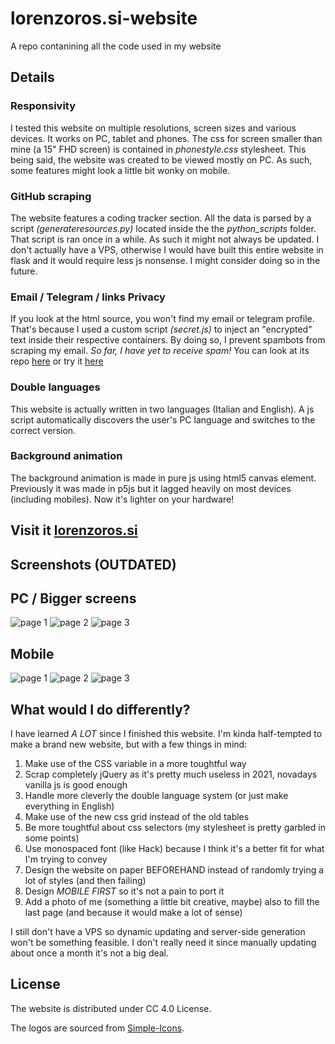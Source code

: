 # lorenzoros.si-website

A repo contanining all the code used in my website

## Details

### Responsivity

I tested this website on multiple resolutions, screen sizes and various devices. It works on PC, tablet and phones. The css for screen smaller than mine (a 15" FHD screen) is contained in *phonestyle.css* stylesheet.
This being said, the website was created to be viewed mostly on PC. As such, some features might look a little bit wonky on mobile.

### GitHub scraping

The website features a coding tracker section. All the data is parsed by a script *(generateresources.py)* located inside the the *python_scripts* folder. That script is ran once in a while. As such it might not always be updated.
I don't actually have a VPS, otherwise I would have built this entire website in flask and it would require less js nonsense. I might consider doing so in the future.

### Email / Telegram / links Privacy

If you look at the html source, you won't find my email or telegram profile. That's because I used a custom script *(secret.js)* to inject an "encrypted" text inside their respective containers. By doing so, I prevent spambots from scraping my email. *So far, I have yet to receive spam!*
You can look at its repo [here](https://github.com/lorossi/email-hide) or try it [here](https://lorossi.github.io/email-hide/)

### Double languages

This website is actually written in two languages (Italian and English). A js script automatically discovers the user's PC language and switches to the correct version.

### Background animation

The background animation is made in pure js using html5 canvas element. Previously it was made in p5js but it lagged heavily on most devices (including mobiles). Now it's lighter on your hardware!

## Visit it [lorenzoros.si](https://www.lorenzoros.si)

## Screenshots (OUTDATED)

## PC / Bigger screens

![page 1](https://github.com/lorossi/lorenzoros.si-website/blob/master/screenshots/page1-pc.png?raw=true)
![page 2](https://github.com/lorossi/lorenzoros.si-website/blob/master/screenshots/page2-pc.png?raw=true)
![page 3](https://github.com/lorossi/lorenzoros.si-website/blob/master/screenshots/page3-pc.png?raw=true)

## Mobile

![page 1](https://github.com/lorossi/lorenzoros.si-website/blob/master/screenshots/page1-mobile.png?raw=true)
![page 2](https://github.com/lorossi/lorenzoros.si-website/blob/master/screenshots/page2-mobile.png?raw=true)
![page 3](https://github.com/lorossi/lorenzoros.si-website/blob/master/screenshots/page3-mobile.png?raw=true)

## What would I do differently?

I have learned *A LOT* since I finished this website. I'm kinda half-tempted to make a brand new website, but with a few things in mind:

1. Make use of the CSS variable in a more toughtful way
1. Scrap completely jQuery as it's pretty much useless in 2021, novadays vanilla js is good enough
1. Handle more cleverly the double language system (or just make everything in English)
1. Make use of the new css grid instead of the old tables
1. Be more toughtful about css selectors (my stylesheet is pretty garbled in some points)
1. Use monospaced font (like Hack) because I think it's a better fit for what I'm trying to convey
1. Design the website on paper BEFOREHAND instead of randomly trying a lot of styles (and then failing)
1. Design *MOBILE FIRST* so it's not a pain to port it
1. Add a photo of me (something a little bit creative, maybe) also to fill the last page (and because it would make a lot of sense)

I still don't have a VPS so dynamic updating and server-side generation won't be something feasible. I don't really need it since manually updating about once a month it's not a big deal.

## License

The website is distributed under CC 4.0 License.

The logos are sourced from [Simple-Icons](https://github.com/simple-icons/simple-icons).
